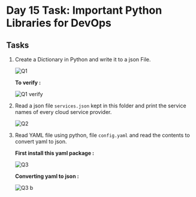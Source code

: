 # Day 15 Task: Important Python Libraries for DevOps

## Tasks
1. Create a Dictionary in Python and write it to a json File.
    
    ![Q1](https://user-images.githubusercontent.com/77112379/229877855-126bc370-9dc5-42b4-9980-3467c87f2b16.jpg)
    
    **To verify :**
    
    ![Q1 verify](https://user-images.githubusercontent.com/77112379/229878025-28424486-75b0-4bbb-9455-ad87fcd2958a.jpg)

2. Read a json file `services.json` kept in this folder and print the service names of every cloud service provider.

    ![Q2](https://user-images.githubusercontent.com/77112379/229878356-bf126de2-cc05-4ce9-a054-7c744e8622ce.jpg)

3. Read YAML file using python, file `config.yaml` and read the contents to convert yaml to json.

    **First install this yaml package :**
    
    ![Q3](https://user-images.githubusercontent.com/77112379/229878798-576ec56e-5b70-4309-9287-9e2bfbc59594.jpg)

    **Converting yaml to json :**
    
    ![Q3 b](https://user-images.githubusercontent.com/77112379/229878928-07d181c7-03e1-4df0-ba14-69911580f3cc.jpg)
